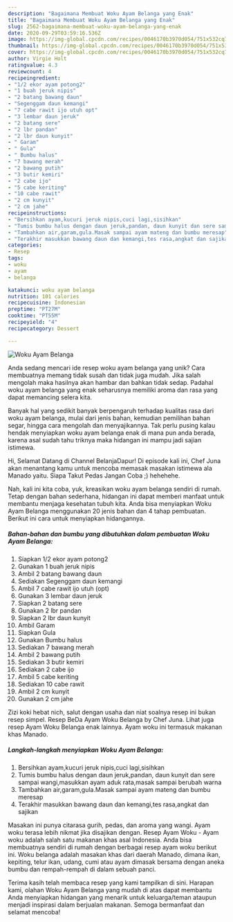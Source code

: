 ```yaml
---
description: "Bagaimana Membuat Woku Ayam Belanga yang Enak"
title: "Bagaimana Membuat Woku Ayam Belanga yang Enak"
slug: 2562-bagaimana-membuat-woku-ayam-belanga-yang-enak
date: 2020-09-29T03:59:16.536Z
image: https://img-global.cpcdn.com/recipes/0046170b3970d054/751x532cq70/woku-ayam-belanga-foto-resep-utama.jpg
thumbnail: https://img-global.cpcdn.com/recipes/0046170b3970d054/751x532cq70/woku-ayam-belanga-foto-resep-utama.jpg
cover: https://img-global.cpcdn.com/recipes/0046170b3970d054/751x532cq70/woku-ayam-belanga-foto-resep-utama.jpg
author: Virgie Holt
ratingvalue: 4.3
reviewcount: 4
recipeingredient:
- "1/2 ekor ayam potong2"
- "1 buah jeruk nipis"
- "2 batang bawang daun"
- "Segenggam daun kemangi"
- "7 cabe rawit ijo utuh opt"
- "3 lembar daun jeruk"
- "2 batang sere"
- "2 lbr pandan"
- "2 lbr daun kunyit"
- " Garam"
- " Gula"
- " Bumbu halus"
- "7 bawang merah"
- "2 bawang putih"
- "3 butir kemiri"
- "2 cabe ijo"
- "5 cabe keriting"
- "10 cabe rawit"
- "2 cm kunyit"
- "2 cm jahe"
recipeinstructions:
- "Bersihkan ayam,kucuri jeruk nipis,cuci lagi,sisihkan"
- "Tumis bumbu halus dengan daun jeruk,pandan, daun kunyit dan sere sampai wangi,masukkan ayam aduk rata,masak sampai berubah warna"
- "Tambahkan air,garam,gula.Masak sampai ayam mateng dan bumbu meresap"
- "Terakhir masukkan bawang daun dan kemangi,tes rasa,angkat dan sajikan"
categories:
- Resep
tags:
- woku
- ayam
- belanga

katakunci: woku ayam belanga 
nutrition: 101 calories
recipecuisine: Indonesian
preptime: "PT27M"
cooktime: "PT55M"
recipeyield: "4"
recipecategory: Dessert

---
```



![Woku Ayam Belanga](https://img-global.cpcdn.com/recipes/0046170b3970d054/751x532cq70/woku-ayam-belanga-foto-resep-utama.jpg)

Anda sedang mencari ide resep woku ayam belanga yang unik? Cara membuatnya memang tidak susah dan tidak juga mudah. Jika salah mengolah maka hasilnya akan hambar dan bahkan tidak sedap. Padahal woku ayam belanga yang enak seharusnya memiliki aroma dan rasa yang dapat memancing selera kita.

Banyak hal yang sedikit banyak berpengaruh terhadap kualitas rasa dari woku ayam belanga, mulai dari jenis bahan, kemudian pemilihan bahan segar, hingga cara mengolah dan menyajikannya. Tak perlu pusing kalau hendak menyiapkan woku ayam belanga enak di mana pun anda berada, karena asal sudah tahu triknya maka hidangan ini mampu jadi sajian istimewa.

Hi, Selamat Datang di Channel BelanjaDapur! Di episode kali ini, Chef Juna akan menantang kamu untuk mencoba memasak masakan istimewa ala Manado yaitu. Siapa Takut Pedas Jangan Coba ;) hehehehe.


Nah, kali ini kita coba, yuk, kreasikan woku ayam belanga sendiri di rumah. Tetap dengan bahan sederhana, hidangan ini dapat memberi manfaat untuk membantu menjaga kesehatan tubuh kita. Anda bisa menyiapkan Woku Ayam Belanga menggunakan 20 jenis bahan dan 4 tahap pembuatan. Berikut ini cara untuk menyiapkan hidangannya.

<!--inarticleads1-->

##### Bahan-bahan dan bumbu yang dibutuhkan dalam pembuatan Woku Ayam Belanga:

1. Siapkan 1/2 ekor ayam potong2
1. Gunakan 1 buah jeruk nipis
1. Ambil 2 batang bawang daun
1. Sediakan Segenggam daun kemangi
1. Ambil 7 cabe rawit ijo utuh (opt)
1. Gunakan 3 lembar daun jeruk
1. Siapkan 2 batang sere
1. Gunakan 2 lbr pandan
1. Siapkan 2 lbr daun kunyit
1. Ambil  Garam
1. Siapkan  Gula
1. Gunakan  Bumbu halus
1. Sediakan 7 bawang merah
1. Ambil 2 bawang putih
1. Sediakan 3 butir kemiri
1. Sediakan 2 cabe ijo
1. Ambil 5 cabe keriting
1. Sediakan 10 cabe rawit
1. Ambil 2 cm kunyit
1. Gunakan 2 cm jahe


Zizi koki hebat nich, salut dengan usaha dan niat soalnya resep ini bukan resep simpel. Resep BeDa Ayam Woku Belanga by Chef Juna. Lihat juga resep Ayam Woku Belanga enak lainnya. Ayam woku ini termasuk makanan khas Manado. 

<!--inarticleads2-->

##### Langkah-langkah menyiapkan Woku Ayam Belanga:

1. Bersihkan ayam,kucuri jeruk nipis,cuci lagi,sisihkan
1. Tumis bumbu halus dengan daun jeruk,pandan, daun kunyit dan sere sampai wangi,masukkan ayam aduk rata,masak sampai berubah warna
1. Tambahkan air,garam,gula.Masak sampai ayam mateng dan bumbu meresap
1. Terakhir masukkan bawang daun dan kemangi,tes rasa,angkat dan sajikan


Masakan ini punya citarasa gurih, pedas, dan aroma yang wangi. Ayam woku terasa lebih nikmat jika disajikan dengan. Resep Ayam Woku - Ayam woku adalah salah satu makanan khas asal Indonesia. Anda bisa membuatnya sendiri di rumah dengan berbagai resep ayam woku berikut ini. Woku belanga adalah masakan khas dari daerah Manado, dimana ikan, kepiting, telur ikan, udang, cumi atau ayam dimasak bersama dengan aneka bumbu dan rempah-rempah di dalam sebuah panci. 

Terima kasih telah membaca resep yang kami tampilkan di sini. Harapan kami, olahan Woku Ayam Belanga yang mudah di atas dapat membantu Anda menyiapkan hidangan yang menarik untuk keluarga/teman ataupun menjadi inspirasi dalam berjualan makanan. Semoga bermanfaat dan selamat mencoba!

